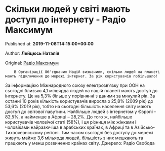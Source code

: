 
# Скільки людей у світі мають доступ до інтернету - Радіо Максимум

Published at: **2019-11-06T14:15:00+00:00**

Author: **Лейцюсь Наталія**

Original: [Радіо Максимум](https://maximum.fm/skilki-lyudej-u-sviti-mayut-dostup-do-internetu_n169139)


        В Організації Об'єднаних Націй визначили, скільки людей на планеті мають підключення до мережі інтернет. За рік користувачів побільшало!
      
За інформацією Міжнародного союзу електрозв’язку при ООН на сьогодні близько 4,1 мільярда людей на нашій планеті мають доступ до інтернету. Це на 5,3% більше у порівнянні з даними за минулий рік.
За останні 10 років кількість користувачів виросла з 25,8% (2009 рік) до 53,6% (2019 рік), тобто на сьогодні більшість населення світу мають доступ до світової павутини. Найбільше людей з інтернетом у Європі – 82,5%, а найменше в Африці – 28,2%.
До того ж, найбільше користувачів чоловічої статі (58%), і ця різниця між жінками і чоловіками найразючіша в арабських країнах, в Африці та в Азійсько-Тихоокеанському регіоні.
Тим часом сьогодні без доступу до мережі живуть майже 3,6 мільярда людей, більшість з них мешкають та працюють у менш розвинених країнах світу.
Джерело: Радіо Свобода
